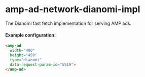 <!---
Copyright 2021 The AMP HTML Authors. All Rights Reserved.

Licensed under the Apache License, Version 2.0 (the "License");
you may not use this file except in compliance with the License.
You may obtain a copy of the License at

      http://www.apache.org/licenses/LICENSE-2.0

Unless required by applicable law or agreed to in writing, software
distributed under the License is distributed on an "AS-IS" BASIS,
WITHOUT WARRANTIES OR CONDITIONS OF ANY KIND, either express or implied.
See the License for the specific language governing permissions and
limitations under the License.
-->

# amp-ad-network-dianomi-impl

The Dianomi fast fetch implementation for serving AMP ads.

#### Example configuration:

```html
<amp-ad
  width="400"
  height="450"
  type="dianomi"
  data-request-param-id="5519">
</amp-ad>
```
